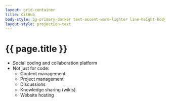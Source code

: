 ```yaml
---
layout: grid-container
title: GitHub
body-style: bg-primary-darker text-accent-warm-lighter line-height-body-4 padding-bottom-9 font-body-lg slide
layout-style: projection-text
---
```


# {{ page.title }}

- Social coding and collaboration platform
- Not just for code:
    - Content management
    - Project management
    - Discussions
    - Knowledge sharing (wikis)
    - Website hosting